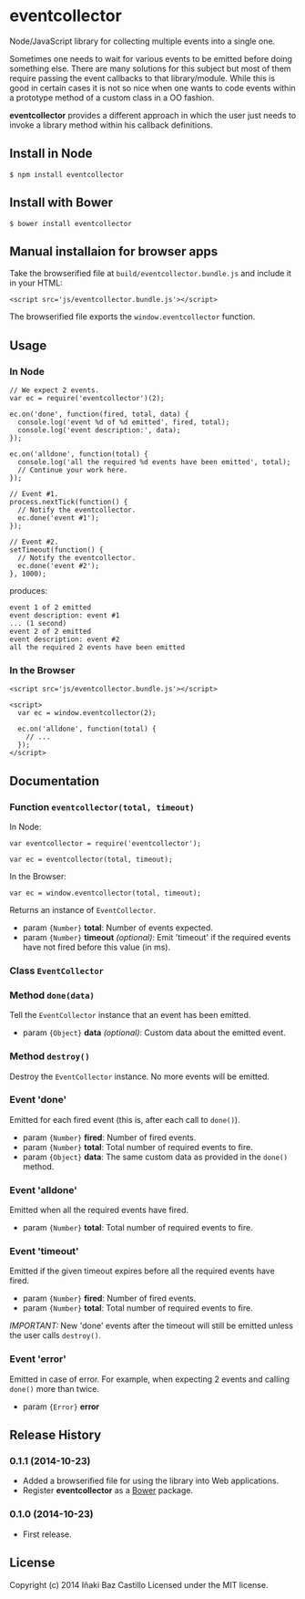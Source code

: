 # eventcollector

Node/JavaScript library for collecting multiple events into a single one.

Sometimes one needs to wait for various events to be emitted before doing something else. There are many solutions for this subject but most of them require passing the event callbacks to that library/module. While this is good in certain cases it is not so nice when one wants to code events within a prototype method of a custom class in a OO fashion.

**eventcollector** provides a different approach in which the user just needs to invoke a library method within his callback definitions.

## Install in Node

```
$ npm install eventcollector
```

## Install with Bower

```
$ bower install eventcollector
```

## Manual installaion for browser apps

Take the browserified file at `build/eventcollector.bundle.js` and include it in your HTML:

```
<script src='js/eventcollector.bundle.js'></script>
```

The browserified file exports the `window.eventcollector` function.


## Usage

### In Node

```
// We expect 2 events.
var ec = require('eventcollector')(2);

ec.on('done', function(fired, total, data) {
  console.log('event %d of %d emitted', fired, total);
  console.log('event description:', data);
});

ec.on('alldone', function(total) {
  console.log('all the required %d events have been emitted', total);
  // Continue your work here.
});

// Event #1.
process.nextTick(function() {
  // Notify the eventcollector.
  ec.done('event #1');
});

// Event #2.
setTimeout(function() {
  // Notify the eventcollector.
  ec.done('event #2');
}, 1000);
```

produces:

```
event 1 of 2 emitted
event description: event #1
... (1 second)
event 2 of 2 emitted
event description: event #2
all the required 2 events have been emitted
```

### In the Browser

```
<script src='js/eventcollector.bundle.js'></script>

<script>
  var ec = window.eventcollector(2);

  ec.on('alldone', function(total) {
    // ...
  });
</script>
```


## Documentation

### Function `eventcollector(total, timeout)`

In Node:
```
var eventcollector = require('eventcollector');

var ec = eventcollector(total, timeout);
```

In the Browser:
```
var ec = window.eventcollector(total, timeout);
```

Returns an instance of `EventCollector`.
* param `{Number}` **total**: Number of events expected.
* param `{Number}` **timeout** *(optional)*: Emit 'timeout' if the required events have not fired before this value (in ms).

### Class `EventCollector`

### Method `done(data)`

Tell the `EventCollector` instance that an event has been emitted.
* param `{Object}` **data** *(optional)*: Custom data about the emitted event.

### Method `destroy()`

Destroy the `EventCollector` instance. No more events will be emitted.

### Event 'done'

Emitted for each fired event (this is, after each call to `done()`).
* param `{Number}` **fired**: Number of fired events.
* param `{Number}` **total**: Total number of required events to fire.
* param `{Object}` **data**: The same custom data as provided in the `done()` method.

### Event 'alldone'

Emitted when all the required events have fired.
* param `{Number}` **total**: Total number of required events to fire.

### Event 'timeout'

Emitted if the given timeout expires before all the required events have fired.
* param `{Number}` **fired**: Number of fired events.
* param `{Number}` **total**: Total number of required events to fire.

*IMPORTANT:* New 'done' events after the timeout will still be emitted unless the user calls `destroy()`.

### Event 'error'

Emitted in case of error. For example, when expecting 2 events and calling `done()` more than twice.
* param `{Error}` **error**


## Release History

### 0.1.1 (2014-10-23)
* Added a browserified file for using the library into Web applications.
* Register **eventcollector** as a [Bower](http://bower.io/) package.

### 0.1.0 (2014-10-23)
* First release.

## License

Copyright (c) 2014 Iñaki Baz Castillo
Licensed under the MIT license.
